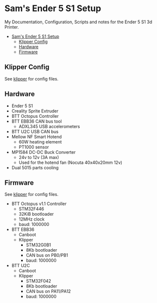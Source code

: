 # Sam's Ender 5 S1 Setup

My Documentation, Configuration, Scripts and notes for the Ender 5 S1 3d Printer.

- [Sam's Ender 5 S1 Setup](#sams-ender-5-s1-setup)
  - [Klipper Config](#klipper-config)
  - [Hardware](#hardware)
  - [Firmware](#firmware)

## Klipper Config

See [klipper](../klipper/) for config files.

## Hardware

- Ender 5 S1
- Creality Sprite Extruder
- BTT Octopus Controller
- BTT EBB36 CAN bus tool
  - ADXL345 USB accelerometers
- BTT U2C USB CAN bus
- Mellow NF Smart Hotend
  - 60W heating element
  - PT1000 sensor
- MP1584 DC-DC Buck Converter
  - 24v to 12v (3A max)
  - Used for the hotend fan (Nocuta 40x40x20mm 12v)
- Dual 5015 parts cooling

## Firmware

See [klipper](../klipper/) for config files.

- BTT Octopus v1.1 Controller
  - STM32F446
  - 32KiB bootloader
  - 12MHz clock
  - baud: 1000000
- BTT EBB36
  - Canboot
  - Klipper
    - STM32G0B1
    - 8Kb bootloader
    - CAN bus on PB0/PB1
    - baud: 1000000
- BTT U2C
  - Canboot
  - Klipper
    - STM32F042
    - 8Kb bootloader
    - CAN bus on PA11/PA12
    - baud: 1000000
